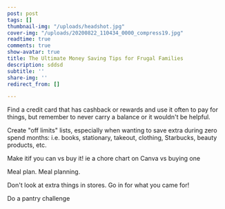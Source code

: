 ```yaml
---
post: post
tags: []
thumbnail-img: "/uploads/headshot.jpg"
cover-img: "/uploads/20200822_110434_0000_compress19.jpg"
readtime: true
comments: true
show-avatar: true
title: The Ultimate Money Saving Tips for Frugal Families
description: sddsd
subtitle: ''
share-img: ''
redirect_from: []

---
```

Find a credit card that has cashback or rewards and use it often to pay for things, but remember to never carry a balance or it wouldn't be helpful.

Create "off limits" lists, especially when wanting to save extra during zero spend months: i.e. books, stationary, takeout, clothing, Starbucks, beauty products, etc.

Make itif you can vs buy it! ie a chore chart on Canva vs buying one

Meal plan. Meal planning.

Don't look at extra things in stores. Go in for what you came for!

Do a pantry challenge